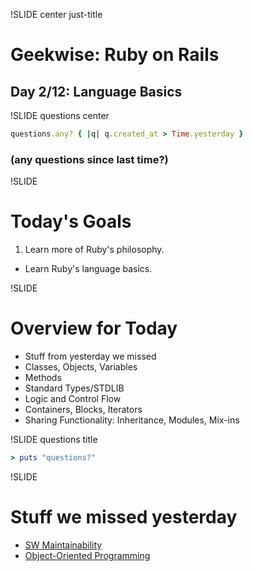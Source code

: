!SLIDE center just-title
# Geekwise: Ruby on Rails

## Day 2/12: Language Basics

!SLIDE questions center

```ruby
questions.any? { |q| q.created_at > Time.yesterday }
```

### (any questions since last time?)

!SLIDE
# Today's Goals

1. Learn more of Ruby's philosophy.
+ Learn Ruby's language basics.

!SLIDE
# Overview for Today

* Stuff from yesterday we missed
* Classes, Objects, Variables
* Methods
* Standard Types/STDLIB
* Logic and Control Flow
* Containers, Blocks, Iterators
* Sharing Functionality: Inheritance, Modules, Mix-ins


!SLIDE questions title

```ruby
> puts "questions?"
```

!SLIDE
# Stuff we missed yesterday

* [SW Maintainability](d1#38)
* [Object-Oriented Programming](d1#43)
